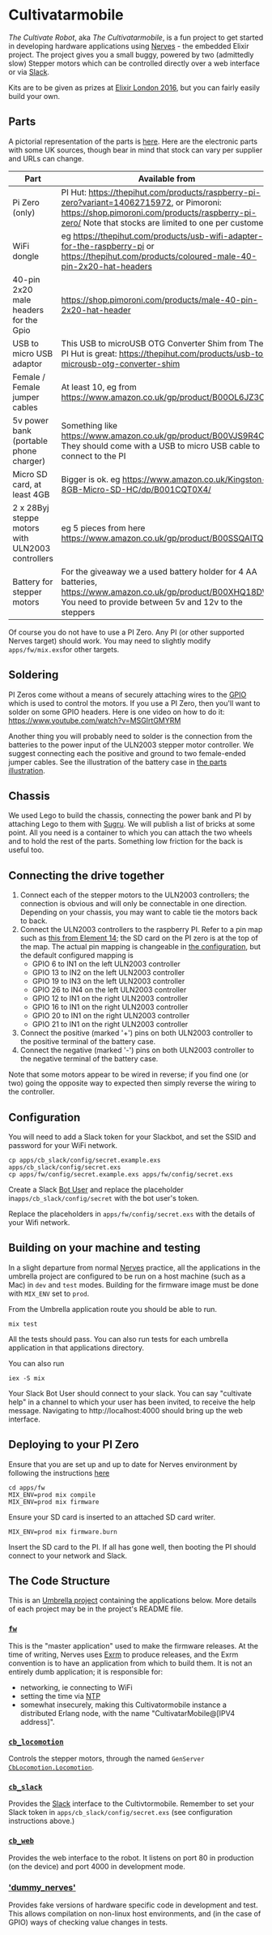 # Cultivatarmobile

_The Cultivate Robot_, aka _The Cultivatarmobile_, is a fun project to get started in developing hardware applications using [Nerves](https://github.com/nerves-project/nerves) - the embedded Elixir project. The project gives you a small buggy, powered by two (admittedly slow) Stepper motors which can be controlled directly over a web interface or via [Slack](https://slack.com).

Kits are to be given as prizes at [Elixir London 2016](http://www.elixir.london), but you can fairly easily build your own.

## Parts

A pictorial representation of the parts is [here](docs/robot_parts_sheet.pdf). Here are the electronic parts with some UK sources, though bear in mind that stock can vary per supplier and URLs can change.

| Part | Available from |
|------|----------------|
| Pi Zero (only) | PI Hut: https://thepihut.com/products/raspberry-pi-zero?variant=14062715972, or Pimoroni: https://shop.pimoroni.com/products/raspberry-pi-zero/ Note that stocks are limited to one per customer. |
| WiFi dongle | eg https://thepihut.com/products/usb-wifi-adapter-for-the-raspberry-pi or https://thepihut.com/products/coloured-male-40-pin-2x20-hat-headers |
| 40-pin 2x20 male headers for the Gpio | https://shop.pimoroni.com/products/male-40-pin-2x20-hat-header |
| USB to micro USB adaptor | This USB to microUSB OTG Converter Shim from The PI Hut is great: https://thepihut.com/products/usb-to-microusb-otg-converter-shim |
| Female / Female jumper cables | At least 10, eg from https://www.amazon.co.uk/gp/product/B00OL6JZ3C/ |
| 5v power bank (portable phone charger) | Something like https://www.amazon.co.uk/gp/product/B00VJS9R4C. They should come with a USB to micro USB cable to connect to the PI | 
| Micro SD card, at least 4GB | Bigger is ok. eg https://www.amazon.co.uk/Kingston-8GB-Micro-SD-HC/dp/B001CQT0X4/ |
| 2 x 28Byj steppe motors with ULN2003 controllers | eg 5 pieces from here https://www.amazon.co.uk/gp/product/B00SSQAITQ | 
| Battery for stepper motors | For the giveaway we a used battery holder for 4 AA batteries, https://www.amazon.co.uk/gp/product/B00XHQ18DW. You need to provide between 5v and 12v to the steppers |

Of course you do not have to use a PI Zero. Any PI (or other supported Nerves target) should work. You may need to slightly modify `apps/fw/mix.exs`for other targets.


## Soldering

PI Zeros come without a means of securely attaching wires to the [GPIO](https://en.wikipedia.org/wiki/General-purpose_input/output) which is used to control the motors. If you use a PI Zero, then you'll want to solder on some GPIO headers. Here is one video on how to do it: https://www.youtube.com/watch?v=MSGIrtGMYRM

Another thing you will probably need to solder is the connection from the batteries to the power input of the ULN2003 stepper motor controller. We suggest connecting each the positive and ground to two female-ended jumper cables. See the illustration of the battery case in [the parts illustration](docs/robot_parts_sheet.pdf).

## Chassis

We used Lego to build the chassis, connecting the power bank and PI by attaching Lego to them with [Sugru](https://sugru.com). We will publish a list of bricks at some point. All you need is a container to which you can attach the two wheels and to hold the rest of the parts. Something low friction for the back is useful too.

## Connecting the drive together

1. Connect each of the stepper motors to the ULN2003 controllers; the connection is obvious and will only be connectable in one direction. Depending on your chassis, you may want to cable tie the motors back to back.
1. Connect the ULN2003 controllers to the raspberry PI. Refer to a pin map such as [this from Element 14](https://www.element14.com/community/docs/DOC-73950/l/raspberry-pi-3-model-b-gpio-40-pin-block-pinout); the SD card on the PI zero is at the top of the map. The actual pin mapping is changeable in [the configuration](master/apps/cb_locomotion/config/config.exs), but the default configured mapping is
    * GPIO  6 to IN1 on the left ULN2003 controller
    * GPIO 13 to IN2 on the left ULN2003 controller
    * GPIO 19 to IN3 on the left ULN2003 controller
    * GPIO 26 to IN4 on the left ULN2003 controller
    * GPIO 12 to IN1 on the right ULN2003 controller
    * GPIO 16 to IN1 on the right ULN2003 controller
    * GPIO 20 to IN1 on the right ULN2003 controller
    * GPIO 21 to IN1 on the right ULN2003 controller
1. Connect the positive (marked '+') pins on both ULN2003 controller to the positive terminal of the battery case.
1. Connect the negative (marked '-') pins on both ULN2003 controller to the negative terminal of the battery case.

Note that some motors appear to be wired in reverse; if you find one (or two) going the opposite way to expected then simply reverse the wiring to the controller.

## Configuration

You will need to add a Slack token for your Slackbot, and set the SSID and password for your WiFi network.

```
cp apps/cb_slack/config/secret.example.exs apps/cb_slack/config/secret.exs 
cp apps/fw/config/secret.example.exs apps/fw/config/secret.exs 
```

Create a Slack [Bot User](https://api.slack.com/bot-users) and replace the placeholder in`apps/cb_slack/config/secret` with the bot user's token.

Replace the placeholders in `apps/fw/config/secret.exs` with the details of your Wifi network.

## Building on your machine and testing

In a slight departure from normal [Nerves](https://github.com/nerves-project/nerves) practice, all the applications in the umbrella project are configured to be run on a host machine (such as a Mac) in `dev` and `test` modes. Building for the firmware image must be done with `MIX_ENV` set to `prod`.

From the Umbrella application route you should be able to run.

```
mix test
```

All the tests should pass. You can also run tests for each umbrella application in that applications directory.

You can also run

```
iex -S mix
```

Your Slack Bot User should connect to your slack. You can say "cultivate help" in a channel to which your user has been invited, to receive the help message. Navigating to http://localhost:4000 should bring up the web interface.

## Deploying to your PI Zero

Ensure that you are set up and up to date for Nerves environment by following the instructions [here](https://hexdocs.pm/nerves/installation.html)

```
cd apps/fw
MIX_ENV=prod mix compile
MIX_ENV=prod mix firmware
```
Ensure your SD card is inserted to an attached SD card writer.

```
MIX_ENV=prod mix firmware.burn
```

Insert the SD card to the PI. If all has gone well, then booting the PI should connect to your network and Slack.

## The Code Structure

This is an [Umbrella project](http://elixir-lang.org/getting-started/mix-otp/dependencies-and-umbrella-apps.html) containing the applications below. More details of each project may be in the project's README file.

### [`fw`](apps/fw)

This is the "master application" used to make the firmware releases. At the time of writing, Nerves uses [Exrm](https://github.com/bitwalker/exrm) to produce releases, and the Exrm convention is to have an application from which to build them. It is not an entirely dumb application; it is responsible for:

* networking, ie connecting to WiFi
* setting the time via [NTP](https://en.wikipedia.org/wiki/Network_Time_Protocol)
* somewhat insecurely, making this Cultivatormobile instance a distributed Erlang node, with the name "CultivatarMobile@[IPV4 address]".

### [`cb_locomotion`](apps/cb_locomotion)

Controls the stepper motors, through the named `GenServer` [`CbLocomotion.Locomotion`](apps/cb_locomotion/lib/cb_locomotion/locomotion.ex).

### [`cb_slack`](apps/cb_slack)

Provides the [Slack](https://slack.com) interface to the Cultivtormobile. Remember to set your Slack token in `apps/cb_slack/config/secret.exs` (see configuration instructions above.)

### [`cb_web`](apps/cb_web)

Provides the web interface to the robot. It listens on port 80 in production (on the device) and port 4000 in development mode.

### ['dummy_nerves'](apps/dummy_nerves)

Provides fake versions of hardware specific code in development and test. This allows compilation on non-linux host environments, and (in the case of GPIO) ways of checking value changes in tests.

